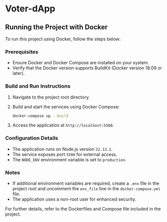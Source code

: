 # Voter-dApp

## Running the Project with Docker

To run this project using Docker, follow the steps below:

### Prerequisites

- Ensure Docker and Docker Compose are installed on your system.
- Verify that the Docker version supports BuildKit (Docker version 18.09 or later).

### Build and Run Instructions

1. Navigate to the project root directory.
2. Build and start the services using Docker Compose:

   ```bash
   docker-compose up --build
   ```

3. Access the application at `http://localhost:5500`.

### Configuration Details

- The application runs on Node.js version `22.13.1`.
- The service exposes port `5500` for external access.
- The `NODE_ENV` environment variable is set to `production`.

### Notes

- If additional environment variables are required, create a `.env` file in the project root and uncomment the `env_file` line in the `docker-compose.yml` file.
- The application uses a non-root user for enhanced security.

For further details, refer to the Dockerfiles and Compose file included in the project.